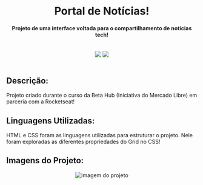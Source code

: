<h1 align="center"> Portal de Notícias!</h1>
<h4 align="center">Projeto de uma interface voltada para o compartilhamento de notícias tech!</h4>
<br>
<div align="center">
<img loading="lazy" src="http://img.shields.io/static/v1?label=LINGUAGEM&message=HTML&color=d6621e&style=for-the-badge"/>
<img loading="lazy" src="http://img.shields.io/static/v1?label=LINGUAGEM&message=CSS&color=3d5fd9&style=for-the-badge"/>
</div>

<br>

<h2>Descrição:</h2>
 Projeto criado durante o curso da Beta Hub (Iniciativa do Mercado Libre) em parceria com a Rocketseat!
<br>
 <h2>Linguagens Utilizadas:</h2>
 HTML e CSS foram as linguagens utilizadas para estruturar o projeto. Nele foram exploradas as diferentes propriedades do Grid no CSS!
 <br>
 <h2>Imagens do Projeto:</h2>
 <div align="center">
  <img src="https://github.com/user-attachments/assets/063dbbdf-17a6-49e7-92ed-fe185d77119f" alt="imagem do projeto">
 </div>
